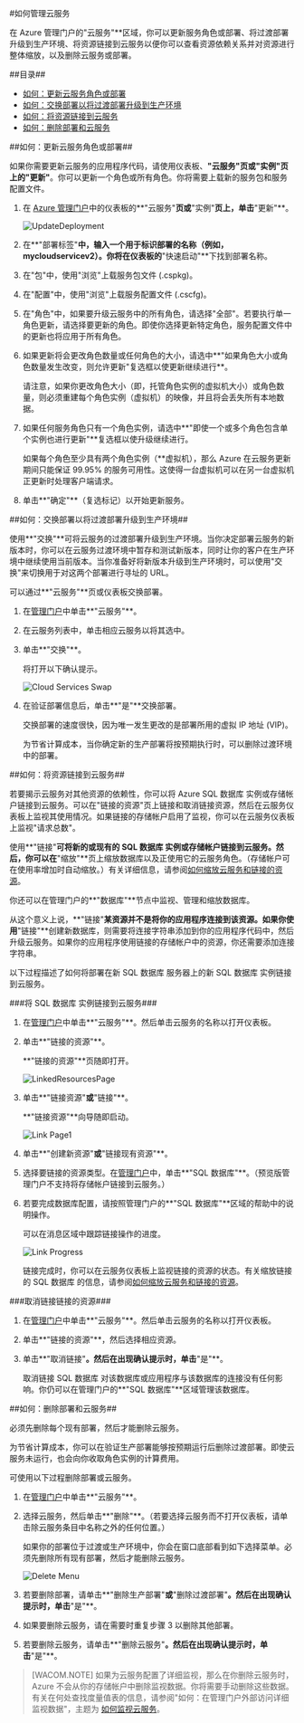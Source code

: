 <properties linkid="manage-services-how-to-manage-a-cloud-service" urlDisplayName="How to manage" pageTitle="如何管理云服务 - Azure" metaKeywords="Azure manage cloud services, Azure Management Portal cloud services" description="了解如何在 Azure 管理门户中管理云服务。" metaCanonical="" services="cloud-services" documentationCenter="" title="How to Manage Cloud Services" authors="ryanwi" solutions="" manager="" editor="" />
<tags ms.service="cloud-services"
    ms.date="03/02/2015"
    wacn.date="04/11/2015"
    />






#如何管理云服务

在 Azure 管理门户的"云服务"**区域，你可以更新服务角色或部署、将过渡部署升级到生产环境、将资源链接到云服务以便你可以查看资源依赖关系并对资源进行整体缩放，以及删除云服务或部署。

##目录##

* [如何：更新云服务角色或部署](#updaterole)
* [如何：交换部署以将过渡部署升级到生产环境](#swap)
* [如何：将资源链接到云服务](#linkresources)
* [如何：删除部署和云服务](#deletecloudservice)


##<a id="updaterole"></a>如何：更新云服务角色或部署##

如果你需要更新云服务的应用程序代码，请使用仪表板、**"云服务"**页或**"实例"**页上的**"更新"**。你可以更新一个角色或所有角色。你将需要上载新的服务包和服务配置文件。

1. 在 [Azure 管理门户](https://manage.windowsazure.cn)中的仪表板的**"云服务"**页或**"实例"**页上，单击**"更新"**。

	![UpdateDeployment](./media/cloud-services-how-to-manage/CloudServices_UpdateDeployment.png)

2. 在**"部署标签"**中，输入一个用于标识部署的名称（例如，mycloudservicev2）。你将在仪表板的**"快速启动"**下找到部署名称。

3. 在"包"中，使用"浏览"上载服务包文件 (.cspkg)。

4. 在"配置"中，使用"浏览"上载服务配置文件 (.cscfg)。

5. 在"角色"中，如果要升级云服务中的所有角色，请选择"全部"。若要执行单一角色更新，请选择要更新的角色。即使你选择更新特定角色，服务配置文件中的更新也将应用于所有角色。

6. 如果更新将会更改角色数量或任何角色的大小，请选中**"如果角色大小或角色数量发生改变，则允许更新"复选框以使更新继续进行**。 

	请注意，如果你更改角色大小（即，托管角色实例的虚拟机大小）或角色数量，则必须重建每个角色实例（虚拟机）的映像，并且将会丢失所有本地数据。

7. 如果任何服务角色只有一个角色实例，请选中**"即使一个或多个角色包含单个实例也进行更新"**复选框以使升级继续进行。 

	如果每个角色至少具有两个角色实例（**虚拟机），那么 Azure 在云服务更新期间只能保证 99.95% 的服务可用性。这使得一台虚拟机可以在另一台虚拟机正更新时处理客户端请求。

8. 单击**"确定"**（复选标记）以开始更新服务。



##<a id="swap"></a>如何：交换部署以将过渡部署升级到生产环境##

使用**"交换"**可将云服务的过渡部署升级到生产环境。当你决定部署云服务的新版本时，你可以在云服务过渡环境中暂存和测试新版本，同时让你的客户在生产环境中继续使用当前版本。当你准备好将新版本升级到生产环境时，可以使用"交换"来切换用于对这两个部署进行寻址的 URL。 

可以通过**"云服务"**页或仪表板交换部署。

1. 在[管理门户](https://manage.windowsazure.cn)中单击**"云服务"**。

2. 在云服务列表中，单击相应云服务以将其选中。

3. 单击**"交换"**。

	将打开以下确认提示。

	![Cloud Services Swap](./media/cloud-services-how-to-manage/CloudServices_Swap.png)

4. 在验证部署信息后，单击**"是"**交换部署。

	交换部署的速度很快，因为唯一发生更改的是部署所用的虚拟 IP 地址 (VIP)。

	为节省计算成本，当你确定新的生产部署将按预期执行时，可以删除过渡环境中的部署。

##<a id="linkresources"></a>如何：将资源链接到云服务##

若要揭示云服务对其他资源的依赖性，你可以将 Azure SQL 数据库 实例或存储帐户链接到云服务。可以在"链接的资源"页上链接和取消链接资源，然后在云服务仪表板上监视其使用情况。如果链接的存储帐户启用了监视，你可以在云服务仪表板上监视"请求总数"。

使用**"链接"**可将新的或现有的 SQL 数据库 实例或存储帐户链接到云服务。然后，你可以在**"缩放"**页上缩放数据库以及正使用它的云服务角色。（存储帐户可在使用率增加时自动缩放。）有关详细信息，请参阅[如何缩放云服务和链接的资源](/zh-cn/documentation/articles/cloud-services-how-to-scale)。 

你还可以在管理门户的**"数据库"**节点中监视、管理和缩放数据库。 

从这个意义上说，**"链接"**某资源并不是将你的应用程序连接到该资源。如果你使用**"链接"**创建新数据库，则需要将连接字符串添加到你的应用程序代码中，然后升级云服务。如果你的应用程序使用链接的存储帐户中的资源，你还需要添加连接字符串。

以下过程描述了如何将部署在新 SQL 数据库 服务器上的新 SQL 数据库 实例链接到云服务。

###将 SQL 数据库 实例链接到云服务###

1. 在[管理门户](http://manage.windowsazure.cn)中单击**"云服务"**。然后单击云服务的名称以打开仪表板。

2. 单击**"链接的资源"**。

	**"链接的资源"**页随即打开。

	![LinkedResourcesPage](./media/cloud-services-how-to-manage/CloudServices_LinkedResourcesPage.png)

3. 单击**"链接资源"**或**"链接"**。

	**"链接资源"**向导随即启动。

	![Link Page1](./media/cloud-services-how-to-manage/CloudServices_LinkedResources_LinkPage1.png)

4. 单击**"创建新资源"**或**"链接现有资源"**。

5. 选择要链接的资源类型。在[管理门户](http://manage.windowsazure.cn)中，单击**"SQL 数据库"**。（预览版管理门户不支持将存储帐户链接到云服务。）

6. 若要完成数据库配置，请按照管理门户的**"SQL 数据库"**区域的帮助中的说明操作。

	可以在消息区域中跟踪链接操作的进度。

	![Link Progress](./media/cloud-services-how-to-manage/CloudServices_LinkedResources_LinkProgress.png)

	链接完成时，你可以在云服务仪表板上监视链接的资源的状态。有关缩放链接的 SQL 数据库 的信息，请参阅[如何缩放云服务和链接的资源](/zh-cn/documentation/articles/cloud-services-how-to-scale)。

###取消链接链接的资源###

1. 在[管理门户](http://manage.windowsazure.cn)中单击**"云服务"**。然后单击云服务的名称以打开仪表板。

2. 单击**"链接的资源"**，然后选择相应资源。

3. 单击**"取消链接"**。然后在出现确认提示时，单击**"是"**。

	取消链接 SQL 数据库 对该数据库或应用程序与该数据库的连接没有任何影响。你仍可以在管理门户的**"SQL 数据库"**区域管理该数据库。



##<a id="deletecloudservice"></a>如何：删除部署和云服务##

必须先删除每个现有部署，然后才能删除云服务。

为节省计算成本，你可以在验证生产部署能够按预期运行后删除过渡部署。即使云服务未运行，也会向你收取角色实例的计算费用。

可使用以下过程删除部署或云服务。 

1. 在[管理门户](http://manage.windowsazure.cn)中单击**"云服务"**。

2. 选择云服务，然后单击**"删除"**。（若要选择云服务而不打开仪表板，请单击除云服务条目中名称之外的任何位置。）

	如果你的部署位于过渡或生产环境中，你会在窗口底部看到如下选择菜单。必须先删除所有现有部署，然后才能删除云服务。

	![Delete Menu](./media/cloud-services-how-to-manage/CloudServices_DeleteMenu.png)


3. 若要删除部署，请单击**"删除生产部署"**或**"删除过渡部署"**。然后在出现确认提示时，单击**"是"**。 

4. 如果要删除云服务，请在需要时重复步骤 3 以删除其他部署。

5. 若要删除云服务，请单击**"删除云服务"**。然后在出现确认提示时，单击**"是"**。

> [WACOM.NOTE]
> 如果为云服务配置了详细监视，那么在你删除云服务时，Azure 不会从你的存储帐户中删除监视数据。你将需要手动删除这些数据。有关在何处查找度量值表的信息，请参阅"如何：在管理门户外部访问详细监视数据"，主题为 <a href="/zh-cn/documentation/articles/cloud-services-how-to-monitor/">如何监视云服务</a>。

<!--HONumber=39-->
